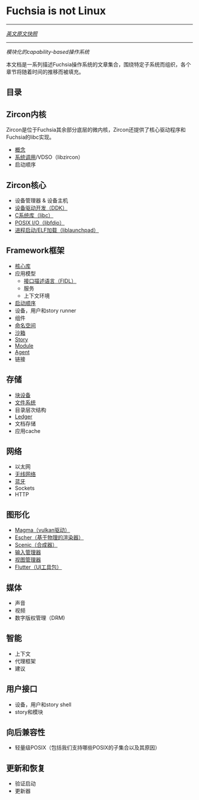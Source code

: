 # Fuchsia is not Linux
---

[*英文原文快照*](https://github.com/fuchsia-mirror/docs/blob/a774512b9d926ee438a77ddc6a5f362b71e0cc4b/the-book/README.md)

---
<!---
_A modular, capability-based operating system_
--->
_模块化的capability-based操作系统_

<!---
This document is a collection of articles describing the Fuchsia operating system,
organized around particular subsystems. Sections will be populated over time.
--->
本文档是一系列描述Fuchsia操作系统的文章集合，围绕特定子系统而组织，各个章节将随着时间的推移而被填充。

## 目录
<!---
## Zircon Kernel

Zircon is the microkernel underlying the rest of Fuchsia. Zircon
also provides core drivers and Fuchsia's libc implementation.

 - [Concepts][zircon-concepts]
 - [System Calls][zircon-syscalls] / VDSO (libzircon)
 - Boot Sequence
--->

## Zircon内核

Zircon是位于Fuchsia其余部分底层的微内核，Zircon还提供了核心驱动程序和Fuchsia的libc实现。
 - [概念][zircon-concepts]
 - [系统调用][zircon-syscalls]/VDSO（libzircon）
 - 启动顺序

<!--- 
## Zircon Core

 - Device Manager & Device Hosts
 - [Device Driver Model (DDK)][zircon-ddk]
 - [C Library (libc)](libc.md)
 - [POSIX I/O (libfdio)](life_of_an_open.md)
 - [Process Start / ELF Loading (liblaunchpad)](launchpad.md) 
--->

## Zircon核心

 - 设备管理器 & 设备主机
 - [设备驱动开发（DDK）][zircon-ddk]
 - [C系统库（libc）](libc.md)
 - [POSIX I/O（libfdio）](life_of_an_open.md)
 - [进程启动/ELF加载（liblaunchpad）](launchpad.md) 

<!---
## Framework

 - [Core Libraries](core_libraries.md)
 - Application model
   - [Interface definition language (FIDL)][FIDL]
   - Services
   - Environments
 - [Boot sequence](boot_sequence.md)
 - Device, user, and story runners
 - Components
 - [Namespaces](namespaces.md)
 - [Sandboxing](sandboxing.md)
 - [Story][framework-story]
 - [Module][framework-module]
 - [Agent][framework-agent]
 - Links
--->
## Framework框架

 - [核心库](core_libraries.md)
 - 应用模型
   - [接口描述语言（FIDL）][FIDL]
   - 服务
   - 上下文环境
 - [启动顺序](boot_sequence.md)
 - 设备，用户和story runner
 - 组件
 - [命名空间](namespaces.md)
 - [沙箱](sandboxing.md)
 - [Story][framework-story]
 - [Module][framework-module]
 - [Agent][framework-agent]
 - 链接

<!---
## Stroage

 - [Block devices](block_devices.md)
 - [File systems](filesystems.md)
 - Directory hierarchy
 - [Ledger][ledger]
 - Document store
 - Application cache
--->
## 存储

 - [块设备](block_devices.md)
 - [文件系统](filesystems.md)
 - 目录层次结构
 - [Ledger][ledger]
 - 文档存储
 - 应用cache

<!---
## Networking

 - Ethernet
 - [Wireless](wireless_networking.md)
 - [Bluetooth][bluetooth]
 - Sockets
 - HTTP

--->
## 网络

 - 以太网
 - [无线网络](wireless_networking.md)
 - [蓝牙][bluetooth]
 - Sockets
 - HTTP

<!---
## Graphics

 - [Magma (vulkan driver)][magma]
 - [Escher (physically-based renderer)][escher]
 - [Scenic (compositor)][scenic]
 - [Input manager][input-manager]
 - [View manager][view-manager]
 - [Flutter (UI toolkit)][flutter]
--->
## 图形化

 - [Magma（vulkan驱动）][magma]
 - [Escher（基于物理的渲染器）][escher]
 - [Scenic（合成器）][scenic]
 - [输入管理器][input-manager]
 - [视图管理器][view-manager]
 - [Flutter（UI工具包）][flutter]

<!-- 
## Media

 - Audio
 - Video
 - DRM 
-->

## 媒体

 - 声音
 - 视频
 - 数字版权管理（DRM)

<!-- ## Intelligence

 - Context
 - Agent Framework
 - Suggestions -->

## 智能
 - 上下文
 - 代理框架
 - 建议

<!---
## User interface

 - Device, user, and story shells
 - Stories and modules
--->

## 用户接口
 - 设备，用户和story shell
 - story和模块

<!---
## Backwards compatibility

 - POSIX lite (what subset of POSIX we support and why)
 - Web runtime
--->

## 向后兼容性
 
 - 轻量级POSIX（包括我们支持哪些POSIX的子集合以及其原因）

<!---
## Update and recovery

 - Verified boot
 - Updater
--->

## 更新和恢复
 
 - 验证启动
 - 更新器

[zircon-concepts]: /zircon/docs/concepts.md
[zircon-syscalls]: /zircon/docs/syscalls.md
[zircon-ddk]: /zircon/docs/ddk/overview.md
[FIDL]: /zircon/docs/fidl/index.md
[framework-story]: /peridot/docs/modular/story.md
[framework-module]: /peridot/docs/modular/module.md
[framework-agent]: /peridot/docs/modular/agent.md
[ledger]: /peridot/docs/ledger/README.md
[bluetooth]: /garnet/bin/bluetooth/README.md
[magma]:  /garnet/lib/magma/
[escher]:  https://github.com/fuchsia-mirror/garnet/blob/master/public/lib/escher/
[scenic]:  /garnet/docs/ui_scenic.md
[input-manager]: /garnet/docs/ui_input.md
[view-manager]:  https://github.com/fuchsia-mirror/garnet/blob/master/bin/ui/view_manager/
[flutter]: https://flutter.io/
